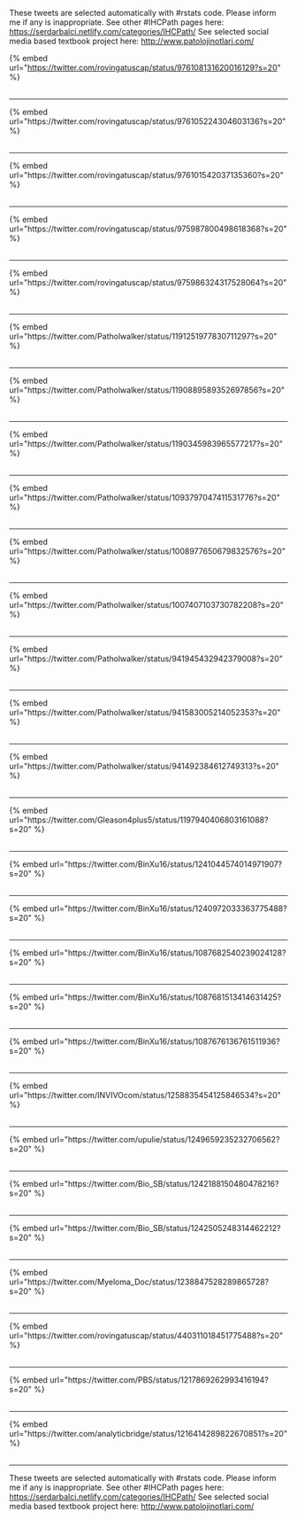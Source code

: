 

These tweets are selected automatically with #rstats code. Please inform me if any is inappropriate.
See other #IHCPath pages here: https://serdarbalci.netlify.com/categories/IHCPath/ 
See selected social media based textbook project here: http://www.patolojinotlari.com/

{% embed url="https://twitter.com/rovingatuscap/status/976108131620016129?s=20" %}<br>
<br>
<hr>
{% embed url="https://twitter.com/rovingatuscap/status/976105224304603136?s=20" %}<br>
<br>
<hr>
{% embed url="https://twitter.com/rovingatuscap/status/976101542037135360?s=20" %}<br>
<br>
<hr>
{% embed url="https://twitter.com/rovingatuscap/status/975987800498618368?s=20" %}<br>
<br>
<hr>
{% embed url="https://twitter.com/rovingatuscap/status/975986324317528064?s=20" %}<br>
<br>
<hr>
{% embed url="https://twitter.com/Patholwalker/status/1191251977830711297?s=20" %}<br>
<br>
<hr>
{% embed url="https://twitter.com/Patholwalker/status/1190889589352697856?s=20" %}<br>
<br>
<hr>
{% embed url="https://twitter.com/Patholwalker/status/1190345983965577217?s=20" %}<br>
<br>
<hr>
{% embed url="https://twitter.com/Patholwalker/status/1093797047411531776?s=20" %}<br>
<br>
<hr>
{% embed url="https://twitter.com/Patholwalker/status/1008977650679832576?s=20" %}<br>
<br>
<hr>
{% embed url="https://twitter.com/Patholwalker/status/1007407103730782208?s=20" %}<br>
<br>
<hr>
{% embed url="https://twitter.com/Patholwalker/status/941945432942379008?s=20" %}<br>
<br>
<hr>
{% embed url="https://twitter.com/Patholwalker/status/941583005214052353?s=20" %}<br>
<br>
<hr>
{% embed url="https://twitter.com/Patholwalker/status/941492384612749313?s=20" %}<br>
<br>
<hr>
{% embed url="https://twitter.com/Gleason4plus5/status/1197940406803161088?s=20" %}<br>
<br>
<hr>
{% embed url="https://twitter.com/BinXu16/status/1241044574014971907?s=20" %}<br>
<br>
<hr>
{% embed url="https://twitter.com/BinXu16/status/1240972033363775488?s=20" %}<br>
<br>
<hr>
{% embed url="https://twitter.com/BinXu16/status/1087682540239024128?s=20" %}<br>
<br>
<hr>
{% embed url="https://twitter.com/BinXu16/status/1087681513414631425?s=20" %}<br>
<br>
<hr>
{% embed url="https://twitter.com/BinXu16/status/1087676136761511936?s=20" %}<br>
<br>
<hr>
{% embed url="https://twitter.com/INVIVOcom/status/1258835454125846534?s=20" %}<br>
<br>
<hr>
{% embed url="https://twitter.com/upulie/status/1249659235232706562?s=20" %}<br>
<br>
<hr>
{% embed url="https://twitter.com/Bio_SB/status/1242188150480478216?s=20" %}<br>
<br>
<hr>
{% embed url="https://twitter.com/Bio_SB/status/1242505248314462212?s=20" %}<br>
<br>
<hr>
{% embed url="https://twitter.com/Myeloma_Doc/status/1238847528289865728?s=20" %}<br>
<br>
<hr>
{% embed url="https://twitter.com/rovingatuscap/status/440311018451775488?s=20" %}<br>
<br>
<hr>
{% embed url="https://twitter.com/PBS/status/1217869262993416194?s=20" %}<br>
<br>
<hr>
{% embed url="https://twitter.com/analyticbridge/status/1216414289822670851?s=20" %}<br>
<br>
<hr>


These tweets are selected automatically with #rstats code. Please inform me if any is inappropriate.
See other #IHCPath pages here: https://serdarbalci.netlify.com/categories/IHCPath/ 
See selected social media based textbook project here: http://www.patolojinotlari.com/
